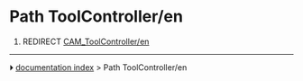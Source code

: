 # Path ToolController/en
1.  REDIRECT [CAM_ToolController/en](CAM_ToolController/en.md)



---
⏵ [documentation index](../README.md) > Path ToolController/en

